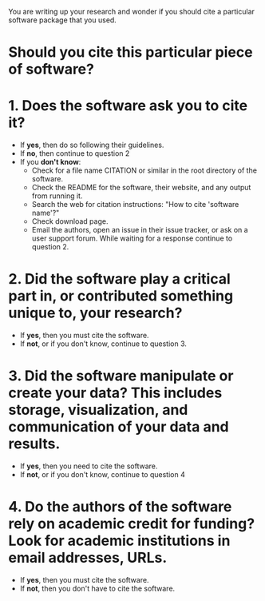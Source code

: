 You are writing up your research and wonder if you should cite a particular software package that you used.

# Should you cite this particular piece of software?

# 1. Does the software ask you to cite it?
 
* If **yes**, then do so following their guidelines.
* If **no**, then continue to question 2
* If you **don't know**:
  * Check for a file name CITATION or similar in the root directory of the
    software.
  * Check the README for the software, their website, and any output from running
    it.
  * Search the web for citation instructions: "How to cite 'software name'?"
  * Check download page.
  * Email the authors, open an issue in their issue tracker, or ask on a user
    support forum. While waiting for a response continue to question 2.

# 2. Did the software play a critical part in, or contributed something unique to, your research?
 
* If **yes**, then you must cite the software.
* If **not**, or if you don't know, continue to question 3.

# 3. Did the software manipulate or create your data? This includes storage, visualization, and communication of your data and results.
 
 * If **yes**, then you need to cite the software.
 * If **not**, or if you don't know, continue to question 4

# 4. Do the authors of the software rely on academic credit for funding? Look for academic institutions in email addresses, URLs.
 
* If **yes**, then you must cite the software.
* If **not**, then you don't have to cite the software.

